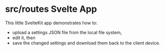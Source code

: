 # src/routes Svelte App

This little SvelteKit app demonstrates how to:

- upload a settings JSON file from the local file system,
- edit it, then
- save the changed settings and download them back to the client device.